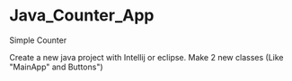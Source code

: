# Java_Counter_App
Simple Counter

Create a new java project with Intellij or eclipse.
Make 2 new classes (Like "MainApp" and Buttons")
